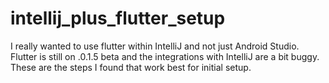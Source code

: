 # intellij_plus_flutter_setup
I really wanted to use flutter within IntelliJ and not just Android Studio. Flutter is still on .0.1.5 beta and the integrations with IntelliJ are a bit buggy. These are the steps I found that work best for initial setup.
